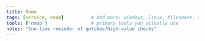 ```yaml
---
title: Name
tags: [service, enum]          # add more: windows, linux, fileshare, database
tools: ['nmap']                # primary tools you actually use
notes: "One-line reminder of gotchas/high-value checks"
---
```


